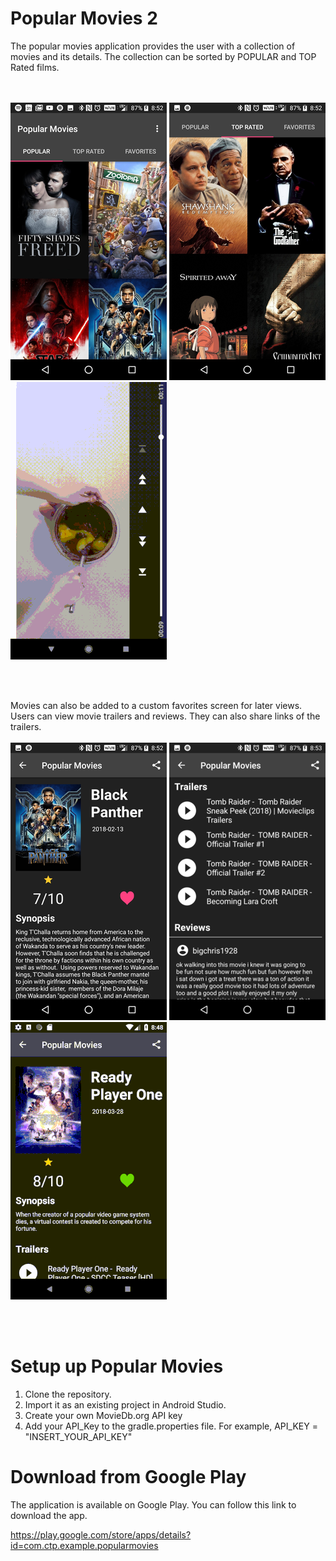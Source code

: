 # Popular Movies 2

The popular movies application provides the user with a collection of movies and its details. 
The collection can be sorted by POPULAR and TOP Rated films.

<br><br>
![screenshot1](screenshots/screen_1.png)
![screenshot2](screenshots/screen_2.png)
![gif1](screenshots/pop_1.gif)


<br><br>

Movies can also be added to a custom favorites screen for later views.
Users can view movie trailers and reviews. They can also share links of the trailers.
<br><br>
![screenshot3](screenshots/screen_3.png)
![screenshot4](screenshots/screen_4.png)
![gif1](screenshots/pop_2.gif)

<br><br>



# Setup up Popular Movies

1. Clone the repository.
2. Import it as an existing project in Android Studio.
3. Create your own MovieDb.org API key
4. Add your API_Key to the gradle.properties file.
For example, API_KEY = "INSERT_YOUR_API_KEY"




# Download from Google Play
The application is available on Google Play. You can follow this link to
download the app.

https://play.google.com/store/apps/details?id=com.ctp.example.popularmovies
